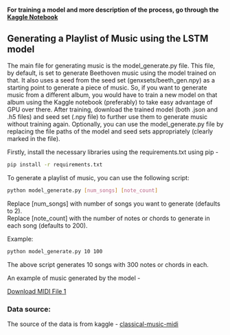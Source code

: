 #### For training a model and more description of the process, go through the [Kaggle Notebook](https://www.kaggle.com/code/praneeth097/music-generation-using-lstm-networks)

## Generating a Playlist of Music using the LSTM model
The main file for generating music is the model_generate.py file. This file, by default, is set to generate Beethoven music using the model trained on that. It also uses a seed from the seed set (genxsets/beeth_gen.npy) as a starting point to generate a piece of music. So, if you want to generate music from a different album, you would have to train a new model on that album using the Kaggle notebook (preferably) to take easy advantage of GPU over there. After training, download the trained model (both .json and .h5 files) and seed set (.npy file) to further use them to generate music without training again. Optionally, you can use the model_generate.py file by replacing the file paths of the model and seed sets appropriately (clearly marked in the file).

Firstly, install the necessary libraries using the requirements.txt using pip -
```bash
pip install -r requirements.txt
```

To generate a playlist of music, you can use the following script:

```bash
python model_generate.py [num_songs] [note_count]
```
Replace [num_songs] with number of songs you want to generate (defaults to 2). <br>
Replace [note_count] with the number of notes or chords to generate in each song (defaults to 200). <br>

Example:
```bash
python model_generate.py 10 100
```
The above script generates 10 songs with 300 notes or chords in each.

An example of music generated by the model - 

<a href="https://github.com/Praneeth74/Music-Generation-using-LSTMs/blob/main/myMusic_0/0_beeth_generated_30_1000.midi" download>Download MIDI File 1</a>

### Data source:
The source of the data is from kaggle - [classical-music-midi](https://www.kaggle.com/datasets/soumikrakshit/classical-music-midi)


